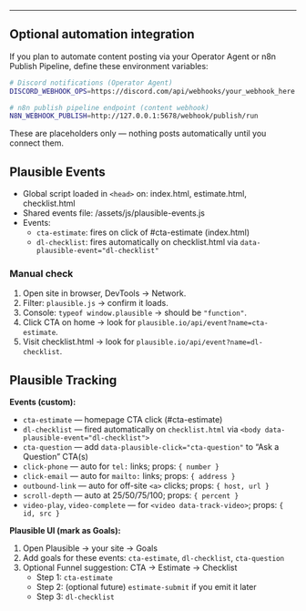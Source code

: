 

---

## Optional automation integration

If you plan to automate content posting via your Operator Agent or n8n Publish Pipeline, define these environment variables:

```bash
# Discord notifications (Operator Agent)
DISCORD_WEBHOOK_OPS=https://discord.com/api/webhooks/your_webhook_here

# n8n publish pipeline endpoint (content webhook)
N8N_WEBHOOK_PUBLISH=http://127.0.0.1:5678/webhook/publish/run
```

These are placeholders only — nothing posts automatically until you connect them.

## Plausible Events
- Global script loaded in `<head>` on: index.html, estimate.html, checklist.html
- Shared events file: /assets/js/plausible-events.js
- Events:
	- `cta-estimate`: fires on click of #cta-estimate (index.html)
	- `dl-checklist`: fires automatically on checklist.html via `data-plausible-event="dl-checklist"`

### Manual check
1. Open site in browser, DevTools → Network.
2. Filter: `plausible.js` → confirm it loads.
3. Console: `typeof window.plausible` → should be `"function"`.
4. Click CTA on home → look for `plausible.io/api/event?name=cta-estimate`.
5. Visit checklist.html → look for `plausible.io/api/event?name=dl-checklist`.

## Plausible Tracking

**Events (custom):**
- `cta-estimate` — homepage CTA click (#cta-estimate)
- `dl-checklist` — fired automatically on `checklist.html` via `<body data-plausible-event="dl-checklist">`
- `cta-question` — add `data-plausible-click="cta-question"` to “Ask a Question” CTA(s)
- `click-phone` — auto for `tel:` links; props: `{ number }`
- `click-email` — auto for `mailto:` links; props: `{ address }`
- `outbound-link` — auto for off-site `<a>` clicks; props: `{ host, url }`
- `scroll-depth` — auto at 25/50/75/100; props: `{ percent }`
- `video-play`, `video-complete` — for `<video data-track-video>`; props: `{ id, src }`

**Plausible UI (mark as Goals):**
1. Open Plausible → your site → Goals
2. Add goals for these events: `cta-estimate`, `dl-checklist`, `cta-question`
3. Optional Funnel suggestion: CTA → Estimate → Checklist
	- Step 1: `cta-estimate`
	- Step 2: (optional future) `estimate-submit` if you emit it later
	- Step 3: `dl-checklist`
